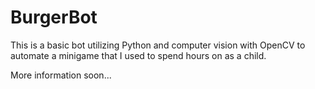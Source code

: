 # BurgerBot

This is a basic bot utilizing Python and computer vision with OpenCV to automate a minigame that I used to spend hours on as a child.

More information soon...
